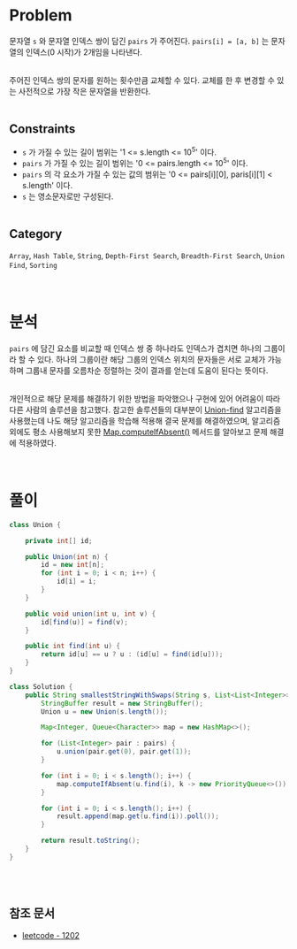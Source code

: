 # Problem
문자열 `s` 와 문자열 인덱스 쌍이 담긴 `pairs` 가 주어진다. `pairs[i] = [a, b]` 는 문자열의 인덱스(0 시작)가 2개임을 나타낸다.
<br/><br/>

주어진 인덱스 쌍의 문자를 원하는 횟수만큼 교체할 수 있다. 교체를 한 후 변경할 수 있는 사전적으로 가장 작은 문자열을 반환한다.
<br/><br/>

## Constraints
- `s` 가 가질 수 있는 길이 범위는 '1 <= s.length <= 10<sup>5</sup>' 이다.
- `pairs` 가 가질 수 있는 길이 범위는 '0 <= pairs.length <= 10<sup>5</sup>' 이다.
- `pairs` 의 각 요소가 가질 수 있는 값의 범위는 '0 <= pairs[i][0], paris[i][1] < s.length' 이다.
- `s` 는 영소문자로만 구성된다.
<br/><br/>

## Category
`Array`, `Hash Table`, `String`, `Depth-First Search`, `Breadth-First Search`, `Union Find`, `Sorting`
<br/><br/><br/>

# 분석
`pairs` 에 담긴 요소를 비교할 때 인덱스 쌍 중 하나라도 인덱스가 겹치면 하나의 그룹이라 할 수 있다. 하나의 그룹이란 해당 그룹의 인덱스 위치의 문자들은 서로 교체가 가능하며 그룹내 문자를 오름차순 정렬하는 것이 결과를 얻는데 도움이 된다는 뜻이다.
<br/><br/>

개인적으로 해당 문제를 해결하기 위한 방법을 파악했으나 구현에 있어 어려움이 따라 다른 사람의 솔루션을 참고했다. 참고한 솔루션들의 대부분이 [Union-find](https://development-diary-for-me.tistory.com/92) 알고리즘을 사용했는데 나도 해당 알고리즘을 학습해 적용해 결국 문제를 해결하였으며, 알고리즘 외에도 평소 사용해보지 못한 [Map.computeIfAbsent()](https://development-diary-for-me.tistory.com/91) 메서드를 알아보고 문제 해결에 적용하였다.
<br/><br/><br/>

# 풀이
```java
class Union {

    private int[] id;

    public Union(int n) {
        id = new int[n];
        for (int i = 0; i < n; i++) {
            id[i] = i;
        }
    }

    public void union(int u, int v) {
        id[find(u)] = find(v);
    }

    public int find(int u) {
        return id[u] == u ? u : (id[u] = find(id[u]));
    }
}

class Solution {
    public String smallestStringWithSwaps(String s, List<List<Integer>> pairs) {
        StringBuffer result = new StringBuffer();
        Union u = new Union(s.length());

        Map<Integer, Queue<Character>> map = new HashMap<>();

        for (List<Integer> pair : pairs) {
            u.union(pair.get(0), pair.get(1));
        }

        for (int i = 0; i < s.length(); i++) {
            map.computeIfAbsent(u.find(i), k -> new PriorityQueue<>()).offer(s.charAt(i));
        }

        for (int i = 0; i < s.length(); i++) {
            result.append(map.get(u.find(i)).poll());
        }

        return result.toString();
    }
}
```
<br/><br/>

## 참조 문서
- [leetcode - 1202](https://leetcode.com/problems/smallest-string-with-swaps/)